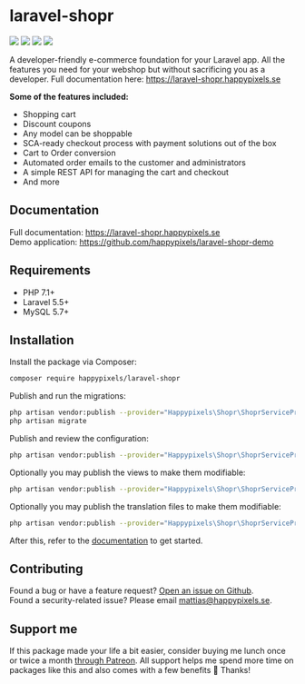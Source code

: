 # laravel-shopr
<p>
<a href="https://github.com/happypixels/laravel-shopr/releases"><img src="https://poser.pugx.org/happypixels/laravel-shopr/v/stable.svg"></a>
<a href="https://github.com/happypixels/laravel-shopr"><img src="https://github.com/happypixels/laravel-shopr/workflows/Tests/badge.svg"></a>
<a href="https://github.com/happypixels/laravel-shopr"><img src="https://styleci.io/repos/148448571/shield" /></a>
<a href="https://github.com/happypixels/laravel-shopr"><img src="https://poser.pugx.org/happypixels/laravel-shopr/license.svg"></a>
</p>

A developer-friendly e-commerce foundation for your Laravel app. 
All the features you need for your webshop but without sacrificing you as a developer. 
Full documentation here: https://laravel-shopr.happypixels.se

**Some of the features included:**
* Shopping cart
* Discount coupons
* Any model can be shoppable
* SCA-ready checkout process with payment solutions out of the box
* Cart to Order conversion
* Automated order emails to the customer and administrators
* A simple REST API for managing the cart and checkout
* And more

## Documentation
Full documentation: https://laravel-shopr.happypixels.se  
Demo application: https://github.com/happypixels/laravel-shopr-demo

## Requirements
* PHP 7.1+
* Laravel 5.5+
* MySQL 5.7+

## Installation
Install the package via Composer:
```bash
composer require happypixels/laravel-shopr
```

Publish and run the migrations:
```bash
php artisan vendor:publish --provider="Happypixels\Shopr\ShoprServiceProvider" --tag="migrations"
php artisan migrate
```

Publish and review the configuration:
```bash
php artisan vendor:publish --provider="Happypixels\Shopr\ShoprServiceProvider" --tag="config"
```

Optionally you may publish the views to make them modifiable:
```bash
php artisan vendor:publish --provider="Happypixels\Shopr\ShoprServiceProvider" --tag="views"
```

Optionally you may publish the translation files to make them modifiable:
```bash
php artisan vendor:publish --provider="Happypixels\Shopr\ShoprServiceProvider" --tag="translations"
```

After this, refer to the [documentation](https://laravel-shopr.happypixels.se) to get started.

## Contributing
Found a bug or have a feature request? [Open an issue on Github](https://github.com/happypixels/laravel-shopr/issues).   
Found a security-related issue? Please email mattias@happypixels.se.

## Support me
If this package made your life a bit easier, consider buying me lunch once or twice a month [through Patreon](https://www.patreon.com/mattiaspersson). All support helps me spend more time on packages like this and also comes with a few benefits 🎁 Thanks!
